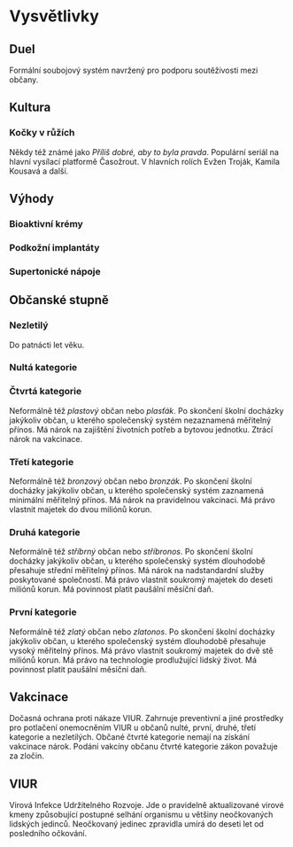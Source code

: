 # Vysvětlivky

## Duel

Formální soubojový systém navržený pro podporu soutěživosti mezi občany.

## Kultura

### Kočky v růžích

Někdy též známé jako *Příliš dobré, aby to byla pravda*. Populární seriál na hlavní vysílací platformě Časožrout. V hlavních rolích Evžen Troják, Kamila Kousavá a další.

## Výhody

### Bioaktivní krémy
### Podkožní implantáty 
### Supertonické nápoje


## Občanské stupně

### Nezletilý

Do patnácti let věku.

### Nultá kategorie


### Čtvrtá kategorie

Neformálně též *plastový* občan nebo *plasťák*. Po skončení školní docházky jakýkoliv občan, u kterého společenský systém nezaznamená měřitelný přínos. Má nárok na zajištění životních potřeb a bytovou jednotku. Ztrácí nárok na vakcinace.

### Třetí kategorie

Neformálně též *bronzový* občan nebo *bronzák*. Po skončení školní docházky jakýkoliv občan, u kterého společenský systém zaznamená minimální měřitelný přínos. Má nárok na pravidelnou vakcinaci. Má právo vlastnit majetek do dvou miliónů korun.

### Druhá kategorie

Neformálně též *stříbrný* občan nebo *stříbronos*. Po skončení školní docházky jakýkoliv občan, u kterého společenský systém dlouhodobě přesahuje střední měřitelný přínos. Má nárok na nadstandardní služby  poskytované společností. Má právo vlastnit soukromý majetek do deseti miliónů korun. Má povinnost platit paušální měsíční daň.

### První kategorie

Neformálně též *zlatý* občan nebo *zlatonos*. Po skončení školní docházky jakýkoliv občan, u kterého společenský systém dlouhodobě přesahuje vysoký měřitelný přínos. Má právo vlastnit soukromý majetek do dvě stě miliónů korun. Má právo na technologie prodlužující lidský život. Má povinnost platit paušální měsíční daň.

## Vakcinace

Dočasná ochrana proti nákaze VIUR. Zahrnuje preventivní a jiné prostředky pro potlačení onemocněním VIUR u občanů nulté, první, druhé, třetí kategorie a nezletilých. Občané čtvrté kategorie nemají na získání vakcinace nárok. Podání vakcíny občanu čtvrté kategorie zákon považuje za zločin.

## VIUR

Virová Infekce Udržitelného Rozvoje. Jde o pravidelně aktualizované virové kmeny způsobující postupné selhání organismu u většiny neočkovaných lidských jedinců. Neočkovaný jedinec zpravidla umírá do deseti let od posledního očkování. 
